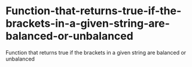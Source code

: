 # Function-that-returns-true-if-the-brackets-in-a-given-string-are-balanced-or-unbalanced
Function that returns true if the brackets in a given string are balanced or unbalanced
